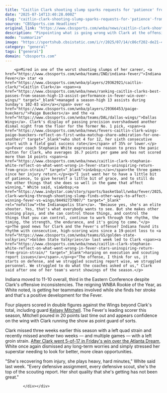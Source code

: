 ```yaml
---
title: "Caitlin Clark shooting slump sparks requests for 'patience' from Fever coach Stephanie White"
date: "2025-07-14T13:40:28.000Z"
slug: "caitlin-clark-shooting-slump-sparks-requests-for-'patience'-from-fever-coach-stephanie-white"
source: "CBSSports.com Headlines"
original_link: "https://www.cbssports.com/wnba/news/caitlin-clark-shooting-slump-sparks-requests-for-patience-from-fever-coach-stephanie-white/"
description: "Pinpointing what is going wrong with Clark at the offensive end of the floor"
mode: "summarize"
image: "https://sportshub.cbsistatic.com/i/r/2025/07/14/c86cf202-de21-48f5-ac26-e3764bb8cfcc/thumbnail/1200x675/7bb11e6588188197db3b217eed3407af/whiteclark.png"
category: "general"
tags: ["general"]
domain: "cbssports.com"
---
```

<div id="readability-page-1" class="page"><div>
        
        
                            
                
        <p>Mired in one of the worst shooting slumps of her career, <a href="https://www.cbssports.com/wnba/teams/IND/indiana-fever/">Indiana Fever</a> star <a href="https://www.cbssports.com/wnba/players/29362921/caitlin-clark/">Caitlin Clark</a> <span><a href="https://www.cbssports.com/wnba/news/ranking-caitlin-clarks-best-passes-from-season-high-13-assist-performance-in-fever-win-over-wings/" target="_blank">managed a season-high 13 assists during Sunday's 102-83 win</a></span> over <a href="https://www.cbssports.com/wnba/players/29366453/paige-bueckers/">Paige Bueckers</a> and the <a href="https://www.cbssports.com/wnba/teams/DAL/dallas-wings/">Dallas Wings</a>. Clark's display of passing precision overshadowed another dismal night from the floor for the former No. 1 pick, <span><a href="https://www.cbssports.com/wnba/news/fevers-caitlin-clark-wings-paige-bueckers-reflect-on-first-wnba-matchup-share-admiration-for-one-another/" target="_blank">who shot 4 for 12, her sixth consecutive start with a field goal success rate</a></span> of 35% or lower.</p><p>Fever coach Stephanie White expressed no reason to press the panic button for Clark, who averages 16.7 points per game and has not scored more than 14 points <span><a href="https://www.cbssports.com/wnba/news/caitlin-clark-stephanie-white-reflect-on-what-went-wrong-in-fever-stars-uninspiring-return-from-groin-strain/" target="_blank">in&nbsp;</a></span>the three games since her injury return.</p><p>"I just want her to have a little bit of patience, to give herself a little bit of grace, and to still do the other things that she does so well in the game that affect winning," White said, via&nbsp;<a href="https://www.indystar.com/story/sports/basketball/wnba/fever/2025/07/13/caitlin-clark-working-through-shooting-slump-finds-other-ways-to-affect-winning-fever-vs-wings/84492737007/" target="_blank" rel="nofollow">the Indianapolis Star</a>. "Because yes, she's an elite shooter. Yes, that's what everybody wants to see. But she makes other winning plays, and she can control those things, and control the things that you can control, continue to work through the rhythm, the timing, the strength, the endurance, and it's going to come."</p><p>The good news for Clark and the Fever's offense? Indiana found its rhythm with consecutive, high-scoring wins since a 19-point loss to <a href="https://www.cbssports.com/wnba/teams/GS/golden-state-valkyries/">Golden State Valkyries</a> last week led to Clark <span><a href="https://www.cbssports.com/wnba/news/caitlin-clark-stephanie-white-reflect-on-what-went-wrong-in-fever-stars-uninspiring-return-from-groin-strain/" target="_blank">harping on execution and scouting report issues</a></span>.</p><p>"The offense, I think for us, it starts on defense, and we struggled scouting report wise, we struggled personnel. We struggled to do what the coaches asked of us," Clark said after one of her team's worst showings of the season.</p>
        

<p>Indiana moved to 11-10 overall, third in the Eastern Conference despite Clark's offensive inconsistencies. The reigning WNBA Rookie of the Year, as White noted, is getting her teammates involved while she finds her stroke and that's a positive development for the Fever.&nbsp;</p><p>Four players scored in double figures against the Wings beyond Clark's total, including guard <a href="https://www.cbssports.com/wnba/players/26677896/kelsey-mitchell/">Kelsey Mitchell</a>. The Fever's leading scorer this season, Mitchell poured in 20 points last time out and appears confidence on the wing with Clark running the show as point guard of sorts.</p><p>Clark missed three weeks earlier this season with a left quad strain and recently missed another two weeks — and multiple games — with a left groin strain. <span><a href="https://www.cbssports.com/wnba/news/fever-coach-stephanie-white-explains-why-shes-not-concerned-about-caitlin-clarks-continued-shooting-slump/" target="_blank">After Clark went 5-of-17 in Friday's win over the Atlanta Dream</a></span>, White once again dismissed any long-term worries and simply stressed her superstar needing to look for better, more clean opportunities. &nbsp;</p>
        

<p>"She's recovering from injury, she plays heavy, hard minutes," White said last week. "Every defensive assignment, every defensive scout, she's the top of the scouting report. Her shot quality that she's getting has not been great."&nbsp;</p>


        
            </div></div>